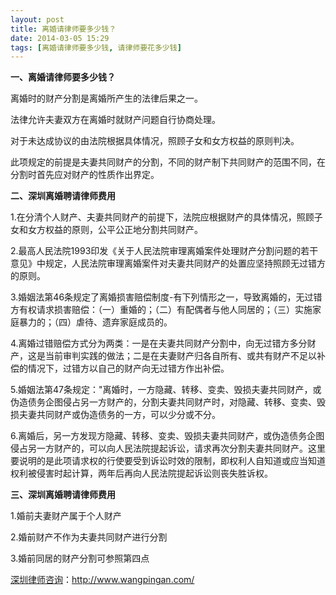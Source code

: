 ```yaml
---
layout: post
title: 离婚请律师要多少钱？
date: 2014-03-05 15:29
tags: [离婚请律师要多少钱, 请律师要花多少钱]
---
```

<strong>一、离婚请律师要多少钱？</strong>

离婚时的财产分割是离婚所产生的法律后果之一。

法律允许夫妻双方在离婚时就财产问题自行协商处理。

对于未达成协议的由法院根据具体情况，照顾子女和女方权益的原则判决。

此项规定的前提是夫妻共同财产的分割，不同的财产制下共同财产的范围不同，在分割时首先应对财产的性质作出界定。

<strong>二、深圳离婚聘请律师费用</strong>

1.在分清个人财产、夫妻共同财产的前提下，法院应根据财产的具体情况，照顾子女和女方权益的原则，公平公正地分割共同财产。

2.最高人民法院1993印发《关于人民法院审理离婚案件处理财产分割问题的若干意见》中规定，人民法院审理离婚案件对夫妻共同财产的处置应坚持照顾无过错方的原则。

3.婚姻法第46条规定了离婚损害赔偿制度-有下列情形之一，导致离婚的，无过错方有权请求损害赔偿：（一）重婚的；（二）有配偶者与他人同居的；（三）实施家庭暴力的；（四）虐待、遗弃家庭成员的。

4.离婚过错赔偿方式分为两类：一是在夫妻共同财产分割中，向无过错方多分财产，这是当前审判实践的做法；二是在夫妻财产归各自所有、或共有财产不足以补偿的情况下，过错方以自己的财产向无过错方作出补偿。

5.婚姻法第47条规定："离婚时，一方隐藏、转移、变卖、毁损夫妻共同财产，或伪造债务企图侵占另一方财产的，分割夫妻共同财产时，对隐藏、转移、变卖、毁损夫妻共同财产或伪造债务的一方，可以少分或不分。

6.离婚后，另一方发现方隐藏、转移、变卖、毁损夫妻共同财产，或伪造债务企图侵占另一方财产的，可以向人民法院提起诉讼，请求再次分割夫妻共同财产。这里要说明的是此项请求权的行使要受到诉讼时效的限制，即权利人自知道或应当知道权利被侵害时起计算，两年后再向人民法院提起诉讼则丧失胜诉权。

<strong>三、深圳离婚聘请律师费用</strong>

1.婚前夫妻财产属于个人财产

2.婚前财产不作为夫妻共同财产进行分割

3.婚前同居的财产分割可参照第四点

<a href="http://www.wangpingan.com/">深圳律师咨询</a>：<a href="http://www.wangpingan.com/">http://www.wangpingan.com/</a>

